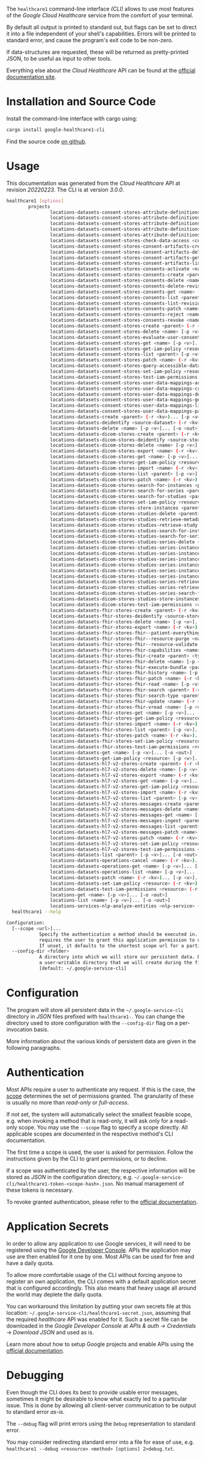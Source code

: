 <!---
DO NOT EDIT !
This file was generated automatically from 'src/mako/cli/README.md.mako'
DO NOT EDIT !
-->
The `healthcare1` command-line interface *(CLI)* allows to use most features of the *Google Cloud Healthcare* service from the comfort of your terminal.

By default all output is printed to standard out, but flags can be set to direct it into a file independent of your shell's
capabilities. Errors will be printed to standard error, and cause the program's exit code to be non-zero.

If data-structures are requested, these will be returned as pretty-printed JSON, to be useful as input to other tools.

Everything else about the *Cloud Healthcare* API can be found at the
[official documentation site](https://cloud.google.com/healthcare).

# Installation and Source Code

Install the command-line interface with cargo using:

```bash
cargo install google-healthcare1-cli
```

Find the source code [on github](https://github.com/Byron/google-apis-rs/tree/main/gen/healthcare1-cli).

# Usage

This documentation was generated from the *Cloud Healthcare* API at revision *20220223*. The CLI is at version *3.0.0*.

```bash
healthcare1 [options]
        projects
                locations-datasets-consent-stores-attribute-definitions-create <parent> (-r <kv>)... [-p <v>]... [-o <out>]
                locations-datasets-consent-stores-attribute-definitions-delete <name> [-p <v>]... [-o <out>]
                locations-datasets-consent-stores-attribute-definitions-get <name> [-p <v>]... [-o <out>]
                locations-datasets-consent-stores-attribute-definitions-list <parent> [-p <v>]... [-o <out>]
                locations-datasets-consent-stores-attribute-definitions-patch <name> (-r <kv>)... [-p <v>]... [-o <out>]
                locations-datasets-consent-stores-check-data-access <consent-store> (-r <kv>)... [-p <v>]... [-o <out>]
                locations-datasets-consent-stores-consent-artifacts-create <parent> (-r <kv>)... [-p <v>]... [-o <out>]
                locations-datasets-consent-stores-consent-artifacts-delete <name> [-p <v>]... [-o <out>]
                locations-datasets-consent-stores-consent-artifacts-get <name> [-p <v>]... [-o <out>]
                locations-datasets-consent-stores-consent-artifacts-list <parent> [-p <v>]... [-o <out>]
                locations-datasets-consent-stores-consents-activate <name> (-r <kv>)... [-p <v>]... [-o <out>]
                locations-datasets-consent-stores-consents-create <parent> (-r <kv>)... [-p <v>]... [-o <out>]
                locations-datasets-consent-stores-consents-delete <name> [-p <v>]... [-o <out>]
                locations-datasets-consent-stores-consents-delete-revision <name> [-p <v>]... [-o <out>]
                locations-datasets-consent-stores-consents-get <name> [-p <v>]... [-o <out>]
                locations-datasets-consent-stores-consents-list <parent> [-p <v>]... [-o <out>]
                locations-datasets-consent-stores-consents-list-revisions <name> [-p <v>]... [-o <out>]
                locations-datasets-consent-stores-consents-patch <name> (-r <kv>)... [-p <v>]... [-o <out>]
                locations-datasets-consent-stores-consents-reject <name> (-r <kv>)... [-p <v>]... [-o <out>]
                locations-datasets-consent-stores-consents-revoke <name> (-r <kv>)... [-p <v>]... [-o <out>]
                locations-datasets-consent-stores-create <parent> (-r <kv>)... [-p <v>]... [-o <out>]
                locations-datasets-consent-stores-delete <name> [-p <v>]... [-o <out>]
                locations-datasets-consent-stores-evaluate-user-consents <consent-store> (-r <kv>)... [-p <v>]... [-o <out>]
                locations-datasets-consent-stores-get <name> [-p <v>]... [-o <out>]
                locations-datasets-consent-stores-get-iam-policy <resource> [-p <v>]... [-o <out>]
                locations-datasets-consent-stores-list <parent> [-p <v>]... [-o <out>]
                locations-datasets-consent-stores-patch <name> (-r <kv>)... [-p <v>]... [-o <out>]
                locations-datasets-consent-stores-query-accessible-data <consent-store> (-r <kv>)... [-p <v>]... [-o <out>]
                locations-datasets-consent-stores-set-iam-policy <resource> (-r <kv>)... [-p <v>]... [-o <out>]
                locations-datasets-consent-stores-test-iam-permissions <resource> (-r <kv>)... [-p <v>]... [-o <out>]
                locations-datasets-consent-stores-user-data-mappings-archive <name> (-r <kv>)... [-p <v>]... [-o <out>]
                locations-datasets-consent-stores-user-data-mappings-create <parent> (-r <kv>)... [-p <v>]... [-o <out>]
                locations-datasets-consent-stores-user-data-mappings-delete <name> [-p <v>]... [-o <out>]
                locations-datasets-consent-stores-user-data-mappings-get <name> [-p <v>]... [-o <out>]
                locations-datasets-consent-stores-user-data-mappings-list <parent> [-p <v>]... [-o <out>]
                locations-datasets-consent-stores-user-data-mappings-patch <name> (-r <kv>)... [-p <v>]... [-o <out>]
                locations-datasets-create <parent> (-r <kv>)... [-p <v>]... [-o <out>]
                locations-datasets-deidentify <source-dataset> (-r <kv>)... [-p <v>]... [-o <out>]
                locations-datasets-delete <name> [-p <v>]... [-o <out>]
                locations-datasets-dicom-stores-create <parent> (-r <kv>)... [-p <v>]... [-o <out>]
                locations-datasets-dicom-stores-deidentify <source-store> (-r <kv>)... [-p <v>]... [-o <out>]
                locations-datasets-dicom-stores-delete <name> [-p <v>]... [-o <out>]
                locations-datasets-dicom-stores-export <name> (-r <kv>)... [-p <v>]... [-o <out>]
                locations-datasets-dicom-stores-get <name> [-p <v>]... [-o <out>]
                locations-datasets-dicom-stores-get-iam-policy <resource> [-p <v>]... [-o <out>]
                locations-datasets-dicom-stores-import <name> (-r <kv>)... [-p <v>]... [-o <out>]
                locations-datasets-dicom-stores-list <parent> [-p <v>]... [-o <out>]
                locations-datasets-dicom-stores-patch <name> (-r <kv>)... [-p <v>]... [-o <out>]
                locations-datasets-dicom-stores-search-for-instances <parent> <dicom-web-path> [-p <v>]... [-o <out>]
                locations-datasets-dicom-stores-search-for-series <parent> <dicom-web-path> [-p <v>]... [-o <out>]
                locations-datasets-dicom-stores-search-for-studies <parent> <dicom-web-path> [-p <v>]... [-o <out>]
                locations-datasets-dicom-stores-set-iam-policy <resource> (-r <kv>)... [-p <v>]... [-o <out>]
                locations-datasets-dicom-stores-store-instances <parent> <dicom-web-path> (-r <kv>)... [-p <v>]... [-o <out>]
                locations-datasets-dicom-stores-studies-delete <parent> <dicom-web-path> [-p <v>]... [-o <out>]
                locations-datasets-dicom-stores-studies-retrieve-metadata <parent> <dicom-web-path> [-p <v>]... [-o <out>]
                locations-datasets-dicom-stores-studies-retrieve-study <parent> <dicom-web-path> [-p <v>]... [-o <out>]
                locations-datasets-dicom-stores-studies-search-for-instances <parent> <dicom-web-path> [-p <v>]... [-o <out>]
                locations-datasets-dicom-stores-studies-search-for-series <parent> <dicom-web-path> [-p <v>]... [-o <out>]
                locations-datasets-dicom-stores-studies-series-delete <parent> <dicom-web-path> [-p <v>]... [-o <out>]
                locations-datasets-dicom-stores-studies-series-instances-delete <parent> <dicom-web-path> [-p <v>]... [-o <out>]
                locations-datasets-dicom-stores-studies-series-instances-frames-retrieve-frames <parent> <dicom-web-path> [-p <v>]... [-o <out>]
                locations-datasets-dicom-stores-studies-series-instances-frames-retrieve-rendered <parent> <dicom-web-path> [-p <v>]... [-o <out>]
                locations-datasets-dicom-stores-studies-series-instances-retrieve-instance <parent> <dicom-web-path> [-p <v>]... [-o <out>]
                locations-datasets-dicom-stores-studies-series-instances-retrieve-metadata <parent> <dicom-web-path> [-p <v>]... [-o <out>]
                locations-datasets-dicom-stores-studies-series-instances-retrieve-rendered <parent> <dicom-web-path> [-p <v>]... [-o <out>]
                locations-datasets-dicom-stores-studies-series-retrieve-metadata <parent> <dicom-web-path> [-p <v>]... [-o <out>]
                locations-datasets-dicom-stores-studies-series-retrieve-series <parent> <dicom-web-path> [-p <v>]... [-o <out>]
                locations-datasets-dicom-stores-studies-series-search-for-instances <parent> <dicom-web-path> [-p <v>]... [-o <out>]
                locations-datasets-dicom-stores-studies-store-instances <parent> <dicom-web-path> (-r <kv>)... [-p <v>]... [-o <out>]
                locations-datasets-dicom-stores-test-iam-permissions <resource> (-r <kv>)... [-p <v>]... [-o <out>]
                locations-datasets-fhir-stores-create <parent> (-r <kv>)... [-p <v>]... [-o <out>]
                locations-datasets-fhir-stores-deidentify <source-store> (-r <kv>)... [-p <v>]... [-o <out>]
                locations-datasets-fhir-stores-delete <name> [-p <v>]... [-o <out>]
                locations-datasets-fhir-stores-export <name> (-r <kv>)... [-p <v>]... [-o <out>]
                locations-datasets-fhir-stores-fhir--patient-everything <name> [-p <v>]... [-o <out>]
                locations-datasets-fhir-stores-fhir--resource-purge <name> [-p <v>]... [-o <out>]
                locations-datasets-fhir-stores-fhir--resource-validate <parent> <type> (-r <kv>)... [-p <v>]... [-o <out>]
                locations-datasets-fhir-stores-fhir-capabilities <name> [-p <v>]... [-o <out>]
                locations-datasets-fhir-stores-fhir-create <parent> <type> (-r <kv>)... [-p <v>]... [-o <out>]
                locations-datasets-fhir-stores-fhir-delete <name> [-p <v>]... [-o <out>]
                locations-datasets-fhir-stores-fhir-execute-bundle <parent> (-r <kv>)... [-p <v>]... [-o <out>]
                locations-datasets-fhir-stores-fhir-history <name> [-p <v>]... [-o <out>]
                locations-datasets-fhir-stores-fhir-patch <name> (-r <kv>)... [-p <v>]... [-o <out>]
                locations-datasets-fhir-stores-fhir-read <name> [-p <v>]... [-o <out>]
                locations-datasets-fhir-stores-fhir-search <parent> (-r <kv>)... [-p <v>]... [-o <out>]
                locations-datasets-fhir-stores-fhir-search-type <parent> <resource-type> (-r <kv>)... [-p <v>]... [-o <out>]
                locations-datasets-fhir-stores-fhir-update <name> (-r <kv>)... [-p <v>]... [-o <out>]
                locations-datasets-fhir-stores-fhir-vread <name> [-p <v>]... [-o <out>]
                locations-datasets-fhir-stores-get <name> [-p <v>]... [-o <out>]
                locations-datasets-fhir-stores-get-iam-policy <resource> [-p <v>]... [-o <out>]
                locations-datasets-fhir-stores-import <name> (-r <kv>)... [-p <v>]... [-o <out>]
                locations-datasets-fhir-stores-list <parent> [-p <v>]... [-o <out>]
                locations-datasets-fhir-stores-patch <name> (-r <kv>)... [-p <v>]... [-o <out>]
                locations-datasets-fhir-stores-set-iam-policy <resource> (-r <kv>)... [-p <v>]... [-o <out>]
                locations-datasets-fhir-stores-test-iam-permissions <resource> (-r <kv>)... [-p <v>]... [-o <out>]
                locations-datasets-get <name> [-p <v>]... [-o <out>]
                locations-datasets-get-iam-policy <resource> [-p <v>]... [-o <out>]
                locations-datasets-hl7-v2-stores-create <parent> (-r <kv>)... [-p <v>]... [-o <out>]
                locations-datasets-hl7-v2-stores-delete <name> [-p <v>]... [-o <out>]
                locations-datasets-hl7-v2-stores-export <name> (-r <kv>)... [-p <v>]... [-o <out>]
                locations-datasets-hl7-v2-stores-get <name> [-p <v>]... [-o <out>]
                locations-datasets-hl7-v2-stores-get-iam-policy <resource> [-p <v>]... [-o <out>]
                locations-datasets-hl7-v2-stores-import <name> (-r <kv>)... [-p <v>]... [-o <out>]
                locations-datasets-hl7-v2-stores-list <parent> [-p <v>]... [-o <out>]
                locations-datasets-hl7-v2-stores-messages-create <parent> (-r <kv>)... [-p <v>]... [-o <out>]
                locations-datasets-hl7-v2-stores-messages-delete <name> [-p <v>]... [-o <out>]
                locations-datasets-hl7-v2-stores-messages-get <name> [-p <v>]... [-o <out>]
                locations-datasets-hl7-v2-stores-messages-ingest <parent> (-r <kv>)... [-p <v>]... [-o <out>]
                locations-datasets-hl7-v2-stores-messages-list <parent> [-p <v>]... [-o <out>]
                locations-datasets-hl7-v2-stores-messages-patch <name> (-r <kv>)... [-p <v>]... [-o <out>]
                locations-datasets-hl7-v2-stores-patch <name> (-r <kv>)... [-p <v>]... [-o <out>]
                locations-datasets-hl7-v2-stores-set-iam-policy <resource> (-r <kv>)... [-p <v>]... [-o <out>]
                locations-datasets-hl7-v2-stores-test-iam-permissions <resource> (-r <kv>)... [-p <v>]... [-o <out>]
                locations-datasets-list <parent> [-p <v>]... [-o <out>]
                locations-datasets-operations-cancel <name> (-r <kv>)... [-p <v>]... [-o <out>]
                locations-datasets-operations-get <name> [-p <v>]... [-o <out>]
                locations-datasets-operations-list <name> [-p <v>]... [-o <out>]
                locations-datasets-patch <name> (-r <kv>)... [-p <v>]... [-o <out>]
                locations-datasets-set-iam-policy <resource> (-r <kv>)... [-p <v>]... [-o <out>]
                locations-datasets-test-iam-permissions <resource> (-r <kv>)... [-p <v>]... [-o <out>]
                locations-get <name> [-p <v>]... [-o <out>]
                locations-list <name> [-p <v>]... [-o <out>]
                locations-services-nlp-analyze-entities <nlp-service> (-r <kv>)... [-p <v>]... [-o <out>]
  healthcare1 --help

Configuration:
  [--scope <url>]...
            Specify the authentication a method should be executed in. Each scope
            requires the user to grant this application permission to use it.
            If unset, it defaults to the shortest scope url for a particular method.
  --config-dir <folder>
            A directory into which we will store our persistent data. Defaults to
            a user-writable directory that we will create during the first invocation.
            [default: ~/.google-service-cli]

```

# Configuration

The program will store all persistent data in the `~/.google-service-cli` directory in *JSON* files prefixed with `healthcare1-`.  You can change the directory used to store configuration with the `--config-dir` flag on a per-invocation basis.

More information about the various kinds of persistent data are given in the following paragraphs.

# Authentication

Most APIs require a user to authenticate any request. If this is the case, the [scope][scopes] determines the 
set of permissions granted. The granularity of these is usually no more than *read-only* or *full-access*.

If not set, the system will automatically select the smallest feasible scope, e.g. when invoking a
method that is read-only, it will ask only for a read-only scope. 
You may use the `--scope` flag to specify a scope directly. 
All applicable scopes are documented in the respective method's CLI documentation.

The first time a scope is used, the user is asked for permission. Follow the instructions given 
by the CLI to grant permissions, or to decline.

If a scope was authenticated by the user, the respective information will be stored as *JSON* in the configuration
directory, e.g. `~/.google-service-cli/healthcare1-token-<scope-hash>.json`. No manual management of these tokens
is necessary.

To revoke granted authentication, please refer to the [official documentation][revoke-access].

# Application Secrets

In order to allow any application to use Google services, it will need to be registered using the 
[Google Developer Console][google-dev-console]. APIs the application may use are then enabled for it
one by one. Most APIs can be used for free and have a daily quota.

To allow more comfortable usage of the CLI without forcing anyone to register an own application, the CLI
comes with a default application secret that is configured accordingly. This also means that heavy usage
all around the world may deplete the daily quota.

You can workaround this limitation by putting your own secrets file at this location: 
`~/.google-service-cli/healthcare1-secret.json`, assuming that the required *healthcare* API 
was enabled for it. Such a secret file can be downloaded in the *Google Developer Console* at 
*APIs & auth -> Credentials -> Download JSON* and used as is.

Learn more about how to setup Google projects and enable APIs using the [official documentation][google-project-new].


# Debugging

Even though the CLI does its best to provide usable error messages, sometimes it might be desirable to know
what exactly led to a particular issue. This is done by allowing all client-server communication to be 
output to standard error *as-is*.

The `--debug` flag will print errors using the `Debug` representation to standard error.

You may consider redirecting standard error into a file for ease of use, e.g. `healthcare1 --debug <resource> <method> [options] 2>debug.txt`.


[scopes]: https://developers.google.com/+/api/oauth#scopes
[revoke-access]: http://webapps.stackexchange.com/a/30849
[google-dev-console]: https://console.developers.google.com/
[google-project-new]: https://developers.google.com/console/help/new/